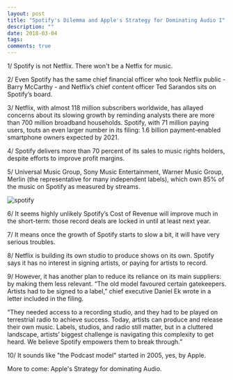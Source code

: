 ```yaml
---
layout: post
title: "Spotify's Dilemma and Apple's Strategy for Dominating Audio I"
description: ""
date: 2018-03-04
tags: 
comments: true
---
```


1/ Spotify is not Netflix. There won't be a Netfix for music.

2/ Even Spotify has the same chief financial officer who took Netflix public - Barry McCarthy - and Netflix’s chief content officer Ted Sarandos sits on Spotify’s board.
 
3/ Netflix, with almost 118 million subscribers worldwide, has allayed concerns about its slowing growth by reminding analysts there are more than 700 million broadband households. Spotify, with 71 million paying users, touts an even larger number in its filing: 1.6 billion payment-enabled smartphone owners expected by 2021.
 
4/ Spotify delivers more than 70 percent of its sales to music rights holders, despite efforts to improve profit margins.

5/ Universal Music Group, Sony Music Entertainment, Warner Music Group, Merlin (the representative for many independent labels), which own 85% of the music on Spotify as measured by streams.

![spotify](https://stratechery.com/wp-content/uploads/2018/03/Screen-Shot-2018-03-05-at-10.11.01-PM-768x653.png)


6/ It seems highly unlikely Spotify’s Cost of Revenue will improve much in the short-term: those record deals are locked in until at least next year.

7/ It means once the growth of Spotify starts to slow a bit, it will have very serious troubles.

 
8/ Netflix is building its own studio to produce shows on its own. Spotify says it has no interest in signing artists, or paying for artists to record. 

 
9/ However, it has another plan to reduce its reliance on its main suppliers: by making them less relevant. “The old model favoured certain gatekeepers. Artists had to be signed to a label,” chief executive Daniel Ek wrote in a letter included in the filing. 

“They needed access to a recording studio, and they had to be played on terrestrial radio to achieve success. Today, artists can produce and release their own music. Labels, studios, and radio still matter, but in a cluttered landscape, artists’ biggest challenge is navigating this complexity to get heard. We believe Spotify empowers them to break through.”

10/ It sounds like "the Podcast model" started in 2005, yes, by Apple. 

More to come: Apple's Strategy for dominating Audio.
